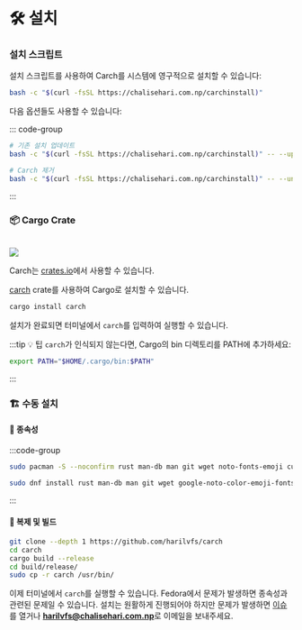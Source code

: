 # 🛠️ 설치

### 설치 스크립트

설치 스크립트를 사용하여 Carch를 시스템에 영구적으로 설치할 수 있습니다:

```sh
bash -c "$(curl -fsSL https://chalisehari.com.np/carchinstall)"
```

다음 옵션들도 사용할 수 있습니다:

::: code-group

```sh [업데이트]
# 기존 설치 업데이트
bash -c "$(curl -fsSL https://chalisehari.com.np/carchinstall)" -- --update
```

```sh [제거]
# Carch 제거
bash -c "$(curl -fsSL https://chalisehari.com.np/carchinstall)" -- --uninstall
```
:::

### 📦 Cargo Crate

<br>

<img src="https://img.shields.io/crates/v/carch?style=for-the-badge&logo=rust&color=f5a97f&logoColor=fe640b&labelColor=171b22" >

Carch는 [crates.io](https://crates.io/)에서 사용할 수 있습니다.

[carch](https://crates.io/crates/carch) crate를 사용하여 Cargo로 설치할 수 있습니다.

```sh
cargo install carch
```

설치가 완료되면 터미널에서 `carch`를 입력하여 실행할 수 있습니다.

:::tip :bulb: 팁
`carch`가 인식되지 않는다면, Cargo의 bin 디렉토리를 PATH에 추가하세요:

```sh
export PATH="$HOME/.cargo/bin:$PATH"
```

:::

### 🏗️ 수동 설치

#### 📜 종속성

:::code-group

```sh [<i class="devicon-archlinux-plain"></i> Arch]
sudo pacman -S --noconfirm rust man-db man git wget noto-fonts-emoji curl bash-completion ttf-nerd-fonts-symbols ttf-jetbrains-mono-nerd cargo fzf glibc gcc
```

```sh [<i class="devicon-fedora-plain"></i> Fedora]
sudo dnf install rust man-db man git wget google-noto-color-emoji-fonts google-noto-emoji-fonts jetbrains-mono-fonts-all bash-completion-devel curl cargo fzf glibc gcc -y
```
:::

#### 🔧 복제 및 빌드

```sh
git clone --depth 1 https://github.com/harilvfs/carch
cd carch
cargo build --release
cd build/release/
sudo cp -r carch /usr/bin/ 
```

이제 터미널에서 `carch`를 실행할 수 있습니다. Fedora에서 문제가 발생하면 종속성과 관련된 문제일 수 있습니다. 설치는 원활하게 진행되어야 하지만 문제가 발생하면 [이슈](https://github.com/harilvfs/carch/issues)를 열거나 **harilvfs@chalisehari.com.np**로 이메일을 보내주세요.